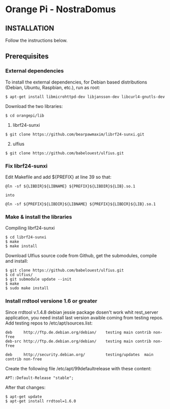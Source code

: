 # Orange Pi - NostraDomus

## INSTALLATION ##

Follow the instructions below.

## Prerequisites

### External dependencies

To install the external dependencies, for Debian based distributions (Debian, Ubuntu, Raspbian, etc.), run as root:

```shell
$ apt-get install libmicrohttpd-dev libjansson-dev libcurl4-gnutls-dev
```

Download the two libraries:

```shell
$ cd orangepi/lib
```

1) librf24-sunxi
```shell
$ git clone https://github.com/bearpawmaxim/librf24-sunxi.git
```

2) ulfius
```shell
$ git clone https://github.com/babelouest/ulfius.git
```	


### Fix librf24-sunxi ###

Edit Makefile and add ${PREFIX} at line 39 so that:

	@ln -sf ${LIBDIR}${LIBNAME} ${PREFIX}${LIBDIR}${LIB}.so.1

	into

	@ln -sf ${PREFIX}${LIBDIR}${LIBNAME} ${PREFIX}${LIBDIR}${LIB}.so.1

### Make & install the libraries ###

Compiling librf24-sunxi

```shell
$ cd librf24-sunxi
$ make
$ make install
```

Download Ulfius source code from Github, get the submodules, compile and install:

```shell
$ git clone https://github.com/babelouest/ulfius.git
$ cd ulfius/
$ git submodule update --init
$ make
$ sudo make install
```
### Install rrdtool versione 1.6 or greater ###

Since rrdtool v.1.4.8 debian jessie package dosen't work whit rest_server application, you need install last version avaible coming from testing repos.
Add testing repos to /etc/apt/sources.list:

```shell
deb     http://ftp.de.debian.org/debian/    testing main contrib non-free
deb-src http://ftp.de.debian.org/debian/    testing main contrib non-free

deb     http://security.debian.org/         testing/updates  main contrib non-free
```

Create the following file /etc/apt/99defaultrelease with these content:

```shell
APT::Default-Release "stable";
```

After that changes:

```shell
$ apt-get update
$ apt-get install rrdtool=1.6.0
```
